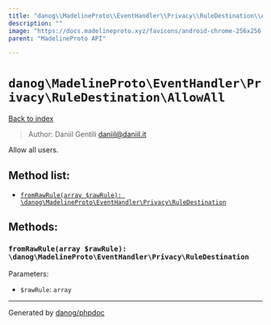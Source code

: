 ```yaml
---
title: "danog\\MadelineProto\\EventHandler\\Privacy\\RuleDestination\\AllowAll: Allow all users."
description: ""
image: "https://docs.madelineproto.xyz/favicons/android-chrome-256x256.png"
parent: "MadelineProto API"

---
```

# `danog\MadelineProto\EventHandler\Privacy\RuleDestination\AllowAll`
[Back to index](../../../../../index.html)

> Author: Daniil Gentili <daniil@daniil.it>  
  

Allow all users.  




## Method list:
* [`fromRawRule(array $rawRule): \danog\MadelineProto\EventHandler\Privacy\RuleDestination`](#fromrawrule)

## Methods:
### `fromRawRule(array $rawRule): \danog\MadelineProto\EventHandler\Privacy\RuleDestination`




Parameters:

* `$rawRule`: `array`   



---
Generated by [danog/phpdoc](https://phpdoc.daniil.it)
